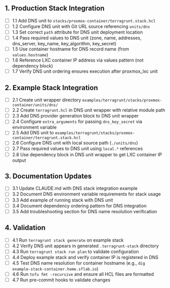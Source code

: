 ## 1. Production Stack Integration

- [ ] 1.1 Add DNS unit to `stacks/proxmox-container/terragrunt.stack.hcl`
- [ ] 1.2 Configure DNS unit with Git URL source referencing `units/dns`
- [ ] 1.3 Set correct `path` attribute for DNS unit deployment location
- [ ] 1.4 Pass required values to DNS unit (zone, name, addresses, dns_server, key_name, key_algorithm, key_secret)
- [ ] 1.5 Use container hostname for DNS record name (from `values.hostname`)
- [ ] 1.6 Reference LXC container IP address via values pattern (not dependency block)
- [ ] 1.7 Verify DNS unit ordering ensures execution after proxmox_lxc unit

## 2. Example Stack Integration

- [ ] 2.1 Create unit wrapper directory `examples/terragrunt/stacks/proxmox-container/units/dns/`
- [ ] 2.2 Create `terragrunt.hcl` in DNS unit wrapper with relative module path
- [ ] 2.3 Add DNS provider generation block to DNS unit wrapper
- [ ] 2.4 Configure `extra_arguments` for passing `dns_key_secret` via environment variable
- [ ] 2.5 Add DNS unit to `examples/terragrunt/stacks/proxmox-container/terragrunt.stack.hcl`
- [ ] 2.6 Configure DNS unit with local source path (`./units/dns`)
- [ ] 2.7 Pass required values to DNS unit using `local.*` references
- [ ] 2.8 Use dependency block in DNS unit wrapper to get LXC container IP output

## 3. Documentation Updates

- [ ] 3.1 Update CLAUDE.md with DNS stack integration example
- [ ] 3.2 Document DNS environment variable requirements for stack usage
- [ ] 3.3 Add example of running stack with DNS unit
- [ ] 3.4 Document dependency ordering pattern for DNS integration
- [ ] 3.5 Add troubleshooting section for DNS name resolution verification

## 4. Validation

- [ ] 4.1 Run `terragrunt stack generate` on example stack
- [ ] 4.2 Verify DNS unit appears in generated `.terragrunt-stack` directory
- [ ] 4.3 Run `terragrunt stack run plan` to validate configuration
- [ ] 4.4 Deploy example stack and verify container IP is registered in DNS
- [ ] 4.5 Test DNS name resolution for container hostname (e.g., `dig example-stack-container.home.sflab.io`)
- [ ] 4.6 Run `tofu fmt -recursive` and ensure all HCL files are formatted
- [ ] 4.7 Run pre-commit hooks to validate changes
